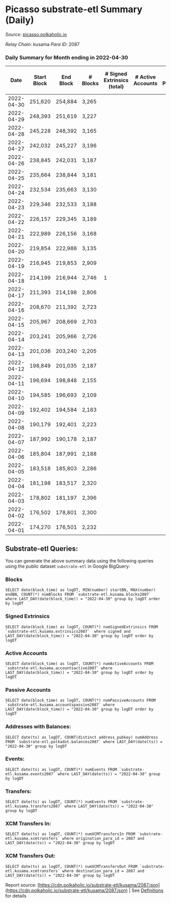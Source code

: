 # Picasso substrate-etl Summary (Daily)

_Source_: [picasso.polkaholic.io](https://picasso.polkaholic.io)

*Relay Chain*: kusama
*Para ID*: 2087



### Daily Summary for Month ending in 2022-04-30


| Date | Start Block | End Block | # Blocks | # Signed Extrinsics (total) | # Active Accounts | # Passive | # New | # Addresses with Balances | # Events | # Transfers | # XCM Transfers In | # XCM Transfers Out | Issues | 
| ---- | ----------- | --------- | -------- | --------------------------- | ----------------- | --------- | ----- | ------------------------- | -------- | ----------- | ------------------ | ------------------- | ------ |
| 2022-04-30 | 251,620 | 254,884 | 3,265 |  |  |  |  | 8 | 6,535 |   |   |   |  |
| 2022-04-29 | 248,393 | 251,619 | 3,227 |  |  |  |  | 8 | 6,456 |   |   |   |  |
| 2022-04-28 | 245,228 | 248,392 | 3,165 |  |  |  |  | 8 | 6,331 |   |   |   |  |
| 2022-04-27 | 242,032 | 245,227 | 3,196 |  |  |  |  | 8 | 6,394 |   |   |   |  |
| 2022-04-26 | 238,845 | 242,031 | 3,187 |  |  |  |  | 8 | 6,376 |   |   |   |  |
| 2022-04-25 | 235,664 | 238,844 | 3,181 |  |  |  |  | 8 | 6,364 |   |   |   |  |
| 2022-04-24 | 232,534 | 235,663 | 3,130 |  |  |  |  | 8 | 6,261 |   |   |   |  |
| 2022-04-23 | 229,346 | 232,533 | 3,188 |  |  |  |  | 8 | 6,378 |   |   |   |  |
| 2022-04-22 | 226,157 | 229,345 | 3,189 |  |  |  |  | 8 | 6,380 |   |   |   |  |
| 2022-04-21 | 222,989 | 226,156 | 3,168 |  |  |  |  | 8 | 6,338 |   |   |   |  |
| 2022-04-20 | 219,854 | 222,988 | 3,135 |  |  |  |  | 8 | 6,271 |   |   |   |  |
| 2022-04-19 | 216,945 | 219,853 | 2,909 |  |  |  |  | 8 | 5,820 |   |   |   |  |
| 2022-04-18 | 214,199 | 216,944 | 2,746 | 1 |  |  |  | 8 | 5,499 |   |   |   |  |
| 2022-04-17 | 211,393 | 214,198 | 2,806 |  |  |  |  | 8 | 5,613 |   |   |   |  |
| 2022-04-16 | 208,670 | 211,392 | 2,723 |  |  |  |  | 8 | 5,448 |   |   |   |  |
| 2022-04-15 | 205,967 | 208,669 | 2,703 |  |  |  |  | 8 | 5,407 |   |   |   |  |
| 2022-04-14 | 203,241 | 205,966 | 2,726 |  |  |  |  | 8 | 5,454 |   |   |   |  |
| 2022-04-13 | 201,036 | 203,240 | 2,205 |  |  |  |  | 8 | 4,414 |   |   |   |  |
| 2022-04-12 | 198,849 | 201,035 | 2,187 |  |  |  |  | 8 | 4,375 |   |   |   |  |
| 2022-04-11 | 196,694 | 198,848 | 2,155 |  |  |  |  | 8 | 4,311 |   |   |   |  |
| 2022-04-10 | 194,585 | 196,693 | 2,109 |  |  |  |  | 8 | 4,219 |   |   |   |  |
| 2022-04-09 | 192,402 | 194,584 | 2,183 |  |  |  |  | 8 | 4,368 |   |   |   |  |
| 2022-04-08 | 190,179 | 192,401 | 2,223 |  |  |  |  | 8 | 4,447 |   |   |   |  |
| 2022-04-07 | 187,992 | 190,178 | 2,187 |  |  |  |  | 8 | 4,375 |   |   |   |  |
| 2022-04-06 | 185,804 | 187,991 | 2,188 |  |  |  |  | 8 | 4,377 |   |   |   |  |
| 2022-04-05 | 183,518 | 185,803 | 2,286 |  |  |  |  | 8 | 4,574 |   |   |   |  |
| 2022-04-04 | 181,198 | 183,517 | 2,320 |  |  |  |  | 8 | 4,641 |   |   |   |  |
| 2022-04-03 | 178,802 | 181,197 | 2,396 |  |  |  |  | 8 | 4,793 |   |   |   |  |
| 2022-04-02 | 176,502 | 178,801 | 2,300 |  |  |  |  | 8 | 4,601 |   |   |   |  |
| 2022-04-01 | 174,270 | 176,501 | 2,232 |  |  |  |  | 8 | 4,466 |   |   |   |  |

## Substrate-etl Queries:
You can generate the above summary data using the following queries using the public dataset `substrate-etl` in Google BigQuery:


### Blocks
```
SELECT date(block_time) as logDT, MIN(number) startBN, MAX(number) endBN, COUNT(*) numBlocks FROM `substrate-etl.kusama.blocks2087`  where LAST_DAY(date(block_time)) = "2022-04-30" group by logDT order by logDT
```


### Signed Extrinsics
```
SELECT date(block_time) as logDT, COUNT(*) numSignedExtrinsics FROM `substrate-etl.kusama.extrinsics2087`  where signed and LAST_DAY(date(block_time)) = "2022-04-30" group by logDT order by logDT
```


### Active Accounts
```
SELECT date(block_time) as logDT, COUNT(*) numActiveAccounts FROM `substrate-etl.kusama.accountsactive2087` where LAST_DAY(date(block_time)) = "2022-04-30" group by logDT order by logDT
```


### Passive Accounts
```
SELECT date(block_time) as logDT, COUNT(*) numPassiveAccounts FROM `substrate-etl.kusama.accountspassive2087` where LAST_DAY(date(block_time)) = "2022-04-30" group by logDT order by logDT
```


### Addresses with Balances:
```
SELECT date(ts) as logDT, COUNT(distinct address_pubkey) numAddress FROM `substrate-etl.polkadot.balances2087` where LAST_DAY(date(ts)) = "2022-04-30" group by logDT
```


### Events:
```
SELECT date(ts) as logDT, COUNT(*) numEvents FROM `substrate-etl.kusama.events2087` where LAST_DAY(date(ts)) = "2022-04-30" group by logDT
```


### Transfers:
```
SELECT date(ts) as logDT, COUNT(*) numEvents FROM `substrate-etl.kusama.transfers2087` where LAST_DAY(date(ts)) = "2022-04-30" group by logDT
```


### XCM Transfers In:
```
SELECT date(ts) as logDT, COUNT(*) numXCMTransfersIn FROM `substrate-etl.kusama.xcmtransfers` where origination_para_id = 2087 and LAST_DAY(date(ts)) = "2022-04-30" group by logDT
```


### XCM Transfers Out:
```
SELECT date(ts) as logDT, COUNT(*) numXCMTransfersOut FROM `substrate-etl.kusama.xcmtransfers` where destination_para_id = 2087 and LAST_DAY(date(ts)) = "2022-04-30" group by logDT
```



Report source: [https://cdn.polkaholic.io/substrate-etl/kusama/2087.json](https://cdn.polkaholic.io/substrate-etl/kusama/2087.json) | See [Definitions](/DEFINITIONS.md) for details
